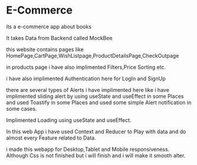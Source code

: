 # E-Commerce
 its a e-commerce app about books
 
 It takes Data from Backend called MockBee
 
 this website contains pages like HomePage,CartPage,WishListpage,ProductDetailsPage,CheckOutpage
 
 in products page i have also implimented Filters,Price Sorting etc.
 
 i have also implimented Authentication here for LogIn and SignUp
 
 there are several types of Alerts i have implimented here like i have implimented sliding alert by using useState and useEffect in some Places and used Toastify in   some Places and used some simple Alert notification  in some cases.
 
 Implimented Loading using useState and useEffect.
 
 In this web App i have used Context and Reducer to Play with data and do almost every Feature related to Data.
 
 i made this webapp for Desktop,Tablet and Mobile responsiveness.
 Although Css is not finished but i will finish and i will make it smooth alter.
